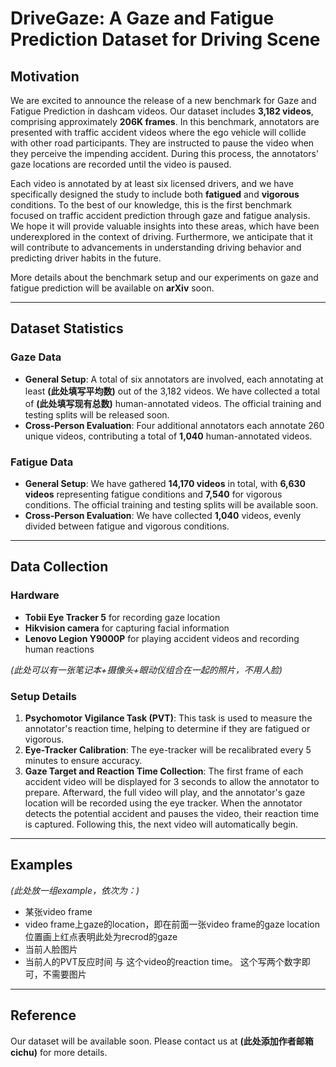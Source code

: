 # DriveGaze: A Gaze and Fatigue Prediction Dataset for Driving Scene

## Motivation

We are excited to announce the release of a new benchmark for Gaze and Fatigue Prediction in dashcam videos. Our dataset includes **3,182 videos**, comprising approximately **206K frames**. In this benchmark, annotators are presented with traffic accident videos where the ego vehicle will collide with other road participants. They are instructed to pause the video when they perceive the impending accident. During this process, the annotators' gaze locations are recorded until the video is paused. 

Each video is annotated by at least six licensed drivers, and we have specifically designed the study to include both **fatigued** and **vigorous** conditions. To the best of our knowledge, this is the first benchmark focused on traffic accident prediction through gaze and fatigue analysis. We hope it will provide valuable insights into these areas, which have been underexplored in the context of driving. Furthermore, we anticipate that it will contribute to advancements in understanding driving behavior and predicting driver habits in the future.

More details about the benchmark setup and our experiments on gaze and fatigue prediction will be available on **arXiv** soon.

---

## Dataset Statistics

### Gaze Data
- **General Setup**: A total of six annotators are involved, each annotating at least **(此处填写平均数)** out of the 3,182 videos. We have collected a total of **(此处填写现有总数)** human-annotated videos. The official training and testing splits will be released soon.
- **Cross-Person Evaluation**: Four additional annotators each annotate 260 unique videos, contributing a total of **1,040** human-annotated videos.

### Fatigue Data
- **General Setup**: We have gathered **14,170 videos** in total, with **6,630 videos** representing fatigue conditions and **7,540** for vigorous conditions. The official training and testing splits will be available soon.
- **Cross-Person Evaluation**: We have collected **1,040** videos, evenly divided between fatigue and vigorous conditions.

---

## Data Collection

### Hardware
- **Tobii Eye Tracker 5** for recording gaze location
- **Hikvision camera** for capturing facial information
- **Lenovo Legion Y9000P** for playing accident videos and recording human reactions  

*(此处可以有一张笔记本+摄像头+眼动仪组合在一起的照片，不用人脸)*

### Setup Details
1. **Psychomotor Vigilance Task (PVT)**: This task is used to measure the annotator's reaction time, helping to determine if they are fatigued or vigorous.
2. **Eye-Tracker Calibration**: The eye-tracker will be recalibrated every 5 minutes to ensure accuracy.
3. **Gaze Target and Reaction Time Collection**: The first frame of each accident video will be displayed for 3 seconds to allow the annotator to prepare. Afterward, the full video will play, and the annotator's gaze location will be recorded using the eye tracker. When the annotator detects the potential accident and pauses the video, their reaction time is captured. Following this, the next video will automatically begin.

---

## Examples

*(此处放一组example，依次为：)*

- 某张video frame
- video frame上gaze的location，即在前面一张video frame的gaze location位置画上红点表明此处为recrod的gaze
- 当前人脸图片 
- 当前人的PVT反应时间 与 这个video的reaction time。 这个写两个数字即可，不需要图片

---

## Reference

Our dataset will be available soon. Please contact us at **(此处添加作者邮箱cichu)** for more details.
